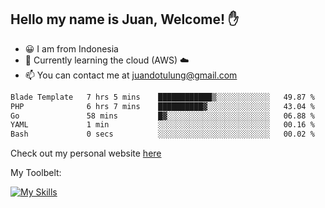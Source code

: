 ## Hello my name is Juan, Welcome! ✋

- 😀 I am from Indonesia
- 📖 Currently learning the cloud (AWS) ☁️
- 📫 You can contact me at juandotulung@gmail.com

<!--START_SECTION:waka-->

```txt
Blade Template   7 hrs 5 mins    ████████████▒░░░░░░░░░░░░   49.87 %
PHP              6 hrs 7 mins    ██████████▓░░░░░░░░░░░░░░   43.04 %
Go               58 mins         █▓░░░░░░░░░░░░░░░░░░░░░░░   06.88 %
YAML             1 min           ░░░░░░░░░░░░░░░░░░░░░░░░░   00.16 %
Bash             0 secs          ░░░░░░░░░░░░░░░░░░░░░░░░░   00.02 %
```

<!--END_SECTION:waka-->

Check out my personal website [here](https://juanchristian.com)

My Toolbelt:

[![My Skills](https://skillicons.dev/icons?i=go,js,ts,nodejs,express,react,nextjs,vue,tailwind,vite,html,css,python,php,aws,bash,linux,postgres,mysql,redis,kafka,docker,vercel,netlify,vscode,figma)](https://skillicons.dev)

